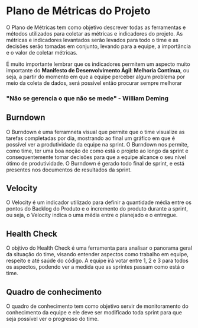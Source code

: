 # Plano de Métricas do Projeto

<p>O Plano de Métricas tem como objetivo descrever todas as ferramentas e métodos utilizados para coletar as métricas e indicadores do projeto. As métricas e indicadores levantados serão levados para todo o time e as decisões serão tomadas em conjunto, levando para a equipe, a importância e o valor de coletar métricas.</p>
<p>É muito importante lembrar que os indicadores permitem  um aspecto muito importante do <b>Manifesto de Desenvolvimento Ágil</b>:<b> Melhoria Contínua</b>, ou seja, a partir do momento em que a equipe perceber algum problema por meio da coleta de dados, será possível então procurar sempre melhorar</p>

### "Não se gerencia o que não se mede" - William Deming

## Burndown

O Burndown é uma ferramneta visual que permite que o time visualize as tarefas completadas por dia, mostrando ao final um gráfico em que é possível ver a produtividade da equipe na sprint. O Burndown nos permite, como time, ter uma boa noção de como está o projeto ao longo da sprint e consequentemente tomar decisões para que a equipe alcance o seu nível ótimo de produtividade. 
O Burndown é gerado todo final de sprint, e está presentes nos documentos de resultados da sprint.

## Velocity

O Velocity é um indicador utilizado para definir a quantidade média entre os pontos do Backlog do Produto e o incremento do produto durante a sprint, ou seja, o Velocity indica o uma média entre o planejado e o entregue. 

## Health Check

O objtivo do Health Check é uma ferramenta para analisar o panorama geral da situação do time, visando entender aspectos como trabalho em equipe, respeito e até saúde do código. A equipe irá votar entre 1, 2 e 3 para todos os aspectos, podendo ver a medida que as sprintes passam como está o time. 

## Quadro de conhecimento

O quadro de conhecimento tem como objetivo servir de monitoramento do conhecimento da equipe e ele deve ser modificado toda sprint para que seja possível ver o progresso do time.


